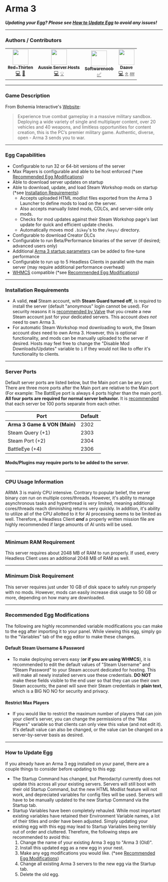 # Arma 3
***Updating your Egg? Please see [How to Update Egg](#how-to-update-egg) to avoid any issues!***
___
### Authors / Contributors
<!-- prettier-ignore-start -->
<!-- markdownlint-disable -->
<table>
    <tr>
        <td align="center">
            <a href="https://github.com/lilkingjr1">
                <img src="https://avatars.githubusercontent.com/u/4533989" width="50px;" alt=""/><br /><sub><b>Red-Thirten</b></sub>
            </a>
            <br />
            <a href="https://github.com/parkervcp/eggs/commits?author=lilkingjr1" title="Codes">💻</a>
            <a href="https://github.com/parkervcp/eggs/commits?author=lilkingjr1" title="Maintains">🔨</a>
        </td>
        <td align="center">
            <a href="https://github.com/aussieserverhosts">
                <img src="https://avatars.githubusercontent.com/u/65438932" width="50px;" alt=""/><br /><sub><b>Aussie Server Hosts</b></sub>
            </a>
            <br />
            <a href="https://github.com/parkervcp/eggs/commits?author=aussieserverhosts" title="Codes">💻</a>
            <a href="https://github.com/parkervcp/eggs/commits?author=aussieserverhosts" title="Contributor">💡</a>
        </td>
        <td align="center">
            <a href="https://github.com/Software-Noob">
                <img src="https://avatars.githubusercontent.com/u/10975908" width="50px;" alt=""/><br /><sub><b>Softwarenoob</b></sub>
            </a>
            <br />
            <a href="https://github.com/parkervcp/eggs/commits?author=Software-Noob" title="Code Reviewer">✅</a>
        </td>
        <td align="center">
            <a href="https://github.com/Yomanz">
                <img src="https://avatars.githubusercontent.com/u/5119107" width="50px;" alt=""/><br /><sub><b>Daave</b></sub>
            </a>
            <br />
            <a href="https://github.com/parkervcp/eggs/commits?author=Yomanz" title="Codes">💻</a>
            <a href="https://github.com/parkervcp/eggs/commits?author=Yomanz" title="Original Creator">⭐</a>
            <a href="https://github.com/parkervcp/eggs/commits?author=Yomanz" title="Retired from Development">💤</a>
        </td>
    </tr>
</table>
<!-- markdownlint-enable -->
<!-- prettier-ignore-end -->

___
### Game Description
From Bohemia Interactive's [Website](https://arma3.com/):
> Experience true combat gameplay in a massive military sandbox. Deploying a wide variety of single and multiplayer content, over 20 vehicles and 40 weapons, and limitless opportunities for content creation, this is the PC’s premier military game. Authentic, diverse, open - Arma 3 sends you to war.
___
### Egg Capabilities
- Configurable to run 32 or 64-bit versions of the server
- Max Players is configurable and able to be host enforced (\*see [Recommended Egg Modifications](#recommended-egg-modifications))
- Able to download server updates on startup
- Able to download, update, and load Steam Workshop mods on startup (\*see [Installation Requirements](#installation-requirements))
  - Accepts uploaded HTML modlist files exported from the Arma 3 Launcher to define mods to load on the server.
  - Also accepts manually listed mods, CDLCs, and server-side only mods.
  - Checks for mod updates against their Steam Workshop page's last update for quick and efficient update checks.
  - Automatically moves mod `.bikey`'s to the `/keys/` directory.
- Configurable to download Creator DLCs
- Configurable to run Beta/Performance binaries of the server (if desired; advanced users only)
- Additional [Arma 3 startup parameters](https://community.bistudio.com/wiki/Arma_3_Startup_Parameters) can be added to fine-tune performance
- Configurable to run up to 5 Headless Clients in parallel with the main server (may require additional performance overhead)
- [WHMCS](https://www.whmcs.com/) compatible (\*see [Recommended Egg Modifications](#recommended-egg-modifications))
___
### Installation Requirements
- A valid, **real** Steam account, with **Steam Guard turned off**, is required to install the server (default "anonymous" login cannot be used). For security reasons it is [recommended by Valve](https://developer.valvesoftware.com/wiki/SteamCMD#With_a_Steam_account) that you create a new Steam account just for your dedicated servers. This account *does not* need to own Arma 3.
- For automatic Steam Workshop mod downloading to work, the Steam account *does* need to own Arma 3. However, this is optional functionality, and mods can be manually uploaded to the server if desired. Hosts may feel free to change the "Disable Mod Downloads/Updates" variable to `1` if they would not like to offer it's functionality to clients.
___
### Server Ports
Default server ports are listed below, but the Main port can be any port. There are three more ports after the Main port are relative to the Main port (For example: The BattlEye port is always 4 ports higher than the main port). **All four ports are required for normal server behavior.** It is [recommended](https://community.bistudio.com/wiki/Arma_3:_Dedicated_Server#Port_Forwarding) that each server be 100 ports separate from each other.

| Port | Default |
|---------|---------|
| **Arma 3 Game & VON (Main)** | 2302 |
| Steam Query (+1) | 2303 |
| Steam Port (+2) | 2304 |
| BattleEye (+4) | 2306 |

#### Mods/Plugins may require ports to be added to the server.
___
### CPU Usage Information
ARMA 3 is mainly CPU intensive. Contrary to popular belief, the server binary *can* run on multiple cores/threads. However, it's ability to manage asynchronous tasks and hyperthread is *very* limited, meaning additional cores/threads reach diminishing returns very quickly. In addition, it's ability to utilize all of the CPU allotted to it for AI processing seems to be limited as well. Therefore, a Headless Client ***and*** a properly written mission file are highly recommended if large amounts of AI units will be used.
___
### Minimum RAM Requirement
This server requires about 2048 MB of RAM to run properly. If used, every Headless Client uses an additional 2048 MB of RAM as well.
___
### Minimum Disk Requirement
This server requires just under 10 GB of disk space to safely run properly with no mods. However, mods can easily increase disk usage to 50 GB or more, depending on how many are downloaded.
___
### Recommended Egg Modifications
The following are highly recommended variable modifications you can make to the egg after importing it to your panel. While viewing this egg, simply go to the "Variables" tab of the egg editor to make these changes.
#### Default Steam Username & Password
- To make deploying servers easy (**or if you are using WHMCS**), it is recommended to edit the default values of "Steam Username" and "Steam Password" to your Steam account dedicated for hosting. This will make all newly installed servers use these credentials. **DO NOT** make these fields visible to the end user so that they can use their own Steam accounts; the panel will save their Steam credentials in **plain text**, which is a BIG NO NO for security and privacy.
#### Restrict Max Players
- If you would like to restrict the maximum number of players that can join your client's server, you can change the permissions of the "Max Players" variable so that clients can only view this value (and not edit it). It's default value can also be changed, or the value can be changed on a server-by-server basis as desired.
___
### How to Update Egg
If you already have an Arma 3 egg installed on your panel, there are a couple things to consider before updating to this egg:
- The Startup Command has changed, but Pterodactyl currently does not update this across all your existing servers. Servers will still boot with their old Startup Command, but the new HTML Modlist feature will not work, and depreciated variables for config files will be used. Servers will have to be manually updated to the new Startup Command via the Startup tab.
- Startup Variables have been completely rehauled. While most important existing variables have retained their Environment Variable names, a lot of their titles and order have been adjusted. Simply updating your existing egg with this egg may lead to Startup Variables being terribly out of order and cluttered. Therefore, the following steps are recommended to avoid this:
  1. Change the name of your existing Arma 3 egg to "Arma 3 (Old)".
  2. Install this updated egg as a new egg in your nest.
  3. Make any egg modifications you would like. (\*see [Recommended Egg Modifications](#recommended-egg-modifications))
  4. Change all existing Arma 3 servers to the new egg via the Startup tab.
  5. Delete the old egg.
